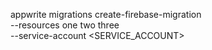 appwrite migrations create-firebase-migration \
    --resources one two three \
    --service-account <SERVICE_ACCOUNT>
